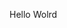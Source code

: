 Hello Wolrd
























































































































































































































































































































































































































































































































































































































































































































































































































































































































































































































































































































































































































































































































































































































































































































































































































































































































































































































































































































































































































































































































































































































































































































































































































































































































































































































